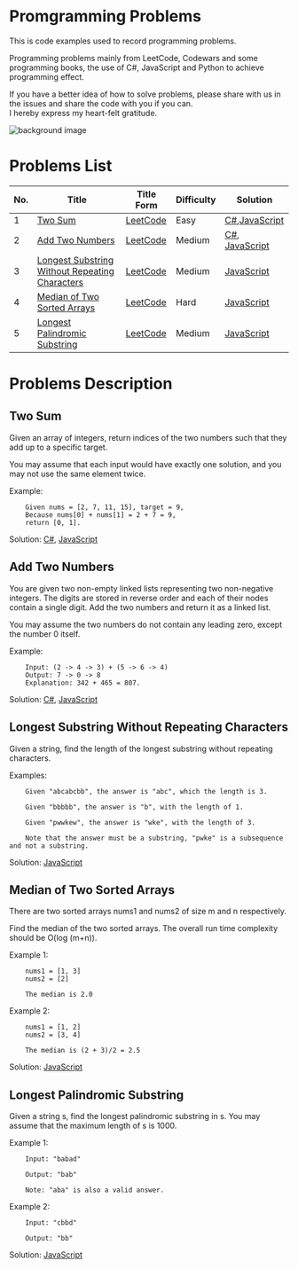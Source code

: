 # Promgramming Problems
This is code examples used to record programming problems.

Programming problems mainly from LeetCode, Codewars and some programming books, the use of  C#, JavaScript and Python to achieve programming effect.

If you have a better idea of how to solve problems, please share with us in the issues and share the code with you if you can.  
I hereby express my heart-felt gratitude.

![background image](https://github.com/SilenceHVK/Articles/raw/master/assets/images/bgImages/bg3.png)

# Problems List
| No. | Title | Title Form | Difficulty | Solution |
| ---|---|---|---|--- |
| 1 | [Two Sum](#user-content-two-sum) |  [LeetCode](https://leetcode.com/problems/two-sum/) | Easy | [C#](https://github.com/SilenceHVK/promgramming-problems/blob/master/csharp/TwoSum.cs),[JavaScript](https://github.com/SilenceHVK/promgramming-problems/blob/master/javascript/two-sum.js) |
| 2 | [Add Two Numbers](#user-content-add-two-numbers) |  [LeetCode](https://leetcode.com/problems/add-two-numbers/) | Medium | [C#](https://github.com/SilenceHVK/promgramming-problems/blob/master/csharp/AddTwoNumbers.cs), [JavaScript](https://github.com/SilenceHVK/promgramming-problems/blob/master/javascript/add-two-numbers.js) |
| 3 | [Longest Substring Without Repeating Characters](#user-content-longest-substring-without-repeating-characters) |  [LeetCode](https://leetcode.com/problems/longest-substring-without-repeating-characters/) | Medium | [JavaScript](https://github.com/SilenceHVK/promgramming-problems/blob/master/javascript/length-of-longest-substring.js) |
| 4 | [Median of Two Sorted Arrays](#user-content-median-of-two-sorted-arrays) |  [LeetCode](https://leetcode.com/problems/median-of-two-sorted-arrays/) | Hard | [JavaScript](https://github.com/SilenceHVK/promgramming-problems/blob/master/javascript/median-of-two-sorted-arrays.js) |
| 5 | [Longest Palindromic Substring](#user-content-longest-palindromic-substring) |  [LeetCode](https://leetcode.com/problems/longest-palindromic-substring/) | Medium | [JavaScript](https://github.com/SilenceHVK/promgramming-problems/blob/master/javascript/longest-palindromic-substring.js) |


# Problems Description
## Two Sum
Given an array of integers, return indices of the two numbers such that they add up to a specific target.

You may assume that each input would have exactly one solution, and you may not use the same element twice.

Example:
```
    Given nums = [2, 7, 11, 15], target = 9,
    Because nums[0] + nums[1] = 2 + 7 = 9,
    return [0, 1].
```

Solution:
[C#](https://github.com/SilenceHVK/promgramming-problems/blob/master/csharp/TwoSum.cs),
[JavaScript](https://github.com/SilenceHVK/promgramming-problems/blob/master/javascript/two-sum.js) 

## Add Two Numbers
You are given two non-empty linked lists representing two non-negative integers. The digits are stored in reverse order and each of their nodes contain a single digit. Add the two numbers and return it as a linked list.

You may assume the two numbers do not contain any leading zero, except the number 0 itself.

Example:
```
    Input: (2 -> 4 -> 3) + (5 -> 6 -> 4)
    Output: 7 -> 0 -> 8
    Explanation: 342 + 465 = 807.
```

Solution:
[C#](https://github.com/SilenceHVK/promgramming-problems/blob/master/csharp/AddTwoNumbers.cs), 
[JavaScript](https://github.com/SilenceHVK/promgramming-problems/blob/master/javascript/add-two-numbers.js)

## Longest Substring Without Repeating Characters
Given a string, find the length of the longest substring without repeating characters.

Examples:
```
    Given "abcabcbb", the answer is "abc", which the length is 3.

    Given "bbbbb", the answer is "b", with the length of 1.

    Given "pwwkew", the answer is "wke", with the length of 3. 
    
    Note that the answer must be a substring, "pwke" is a subsequence and not a substring.
```

Solution:
[JavaScript](https://github.com/SilenceHVK/promgramming-problems/blob/master/javascript/length-of-longest-substring.js)

## Median of Two Sorted Arrays
There are two sorted arrays nums1 and nums2 of size m and n respectively.

Find the median of the two sorted arrays. The overall run time complexity should be O(log (m+n)).

Example 1:
```
    nums1 = [1, 3]
    nums2 = [2]

    The median is 2.0
```

Example 2:
```
    nums1 = [1, 2]
    nums2 = [3, 4]

    The median is (2 + 3)/2 = 2.5
```

Solution:
[JavaScript](https://github.com/SilenceHVK/promgramming-problems/blob/master/javascript/median-of-two-sorted-arrays.js)

## Longest Palindromic Substring
Given a string s, find the longest palindromic substring in s. You may assume that the maximum length of s is 1000.

Example 1:
```
    Input: "babad"

    Output: "bab"

    Note: "aba" is also a valid answer.
```

Example 2:
```
    Input: "cbbd"

    Output: "bb"
```

Solution:
[JavaScript](https://github.com/SilenceHVK/promgramming-problems/blob/master/javascript/longest-palindromic-substring.js)